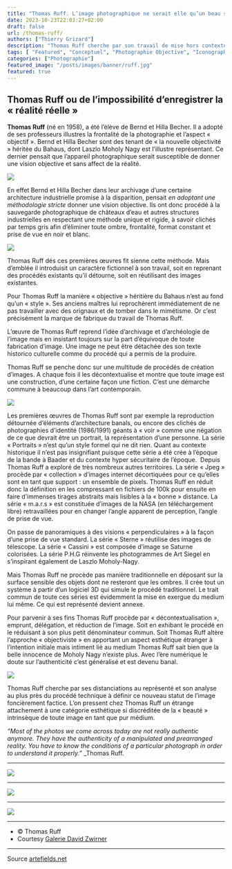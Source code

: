 ```yaml
---
title: "Thomas Ruff. L’image photographique ne serait elle qu’un beau simulacre ?"
date: 2023-10-23T22:03:27+02:00
draft: false
url: /thomas-ruff/
authors: ["Thierry Grizard"]
description: "Thomas Ruff cherche par son travail de mise hors contexte, son analyse des procédés propres à la photographie à montrer qu'il n'y a pas de réalité réelle. "
tags: [ "Featured", "Conceptuel", "Photographie Objective", "Iconographie"]
categories: ["Photographie"]
featured_image: "/posts/images/banner/ruff.jpg"
featured: true
---
```

## Thomas Ruff ou de l’impossibilité d’enregistrer la « réalité réelle »

**Thomas Ruff** (né en 1958), a été l’élève de Bernd et Hilla Becher. Il a adopté de ses professeurs illustres la frontalité de la photographie et l’aspect « objectif ». Bernd et Hilla Becher sont des tenant de « la nouvelle objectivité » héritée du Bahaus, dont Laszlo Moholy Nagy est l’illustre représentant. Ce dernier pensait que l’appareil photographique serait susceptible de donner une vision objective et sans affect de la réalité.

![](/posts/images/ruff/abstract-photogram-thomas-ruff-photography-conceptual-art-david-zwirner.905.jpg)

En effet Bernd et Hilla Becher dans leur archivage d’une certaine architecture industrielle promise à la disparition, pensait _*en adoptant une méthodologie stricte*_ donner une vision objective. Ils ont donc procédé à la sauvegarde photographique de châteaux d’eau et autres structures industrielles en respectant une méthode unique et rigide, à savoir clichés par temps gris afin d’éliminer toute ombre, frontalité, format constant et prise de vue en noir et blanc.

![](/posts/images/ruff/thomas-ruff--photography--coneptual-art--art-contemporan--david-zwirner--portraits--1988.jpg)

Thomas Ruff dés ces premières œuvres fit sienne cette méthode. Mais d’emblée il introduisit un caractère fictionnel à son travail, soit en reprenant des procédés existants qu’il détourne, soit en réutilisant des images existantes.

Pour Thomas Ruff la manière « objective » héritière du Bahaus n’est au fond qu’un « style ». Ses anciens maîtres lui reprochèrent immédiatement de ne pas travailler avec des orignaux et de tomber dans le mimétisme. Or c’est précisément la marque de fabrique du travail de Thomas Ruff.

L’œuvre de Thomas Ruff reprend l’idée d’archivage et d’archéologie de l’image mais en insistant toujours sur la part d’équivoque de toute fabrication d’image. Une image ne peut être détachée des son texte historico culturelle comme du procédé qui a permis de la produire.

Thomas Ruff se penche donc sur une multitude de procédés de création d’images. A chaque fois il les décontextualise et montre que toute image est une construction, d’une certaine façon une fiction. C’est une démarche commune à beaucoup dans l’art contemporain.

![](/posts/images/ruff/nacht-1992-thomas-ruff-david-zwirners-photography-conceptual-art-1024x971.jpg)

Les premières œuvres de Thomas Ruff sont par exemple la reproduction détournée d’éléments d’architecture banals, ou encore des clichés de photographies d’identité (1986/1991) géants à « voir » comme une négation de ce que devrait être un portrait, la représentation d’une personne. La série « Portraits » n’est qu’un style formel qui ne dit rien. Quant au contexte historique il n’est pas insignifiant puisque cette série a été crée à l’époque de la bande à Baader et du contexte hyper sécuritaire de l’époque.  Depuis Thomas Ruff a exploré de très nombreux autres territoires. La série « Jpeg » procède par « collection » d’images internet décortiquées pour ce qu’elles sont en tant que support : un ensemble de pixels. Thomas Ruff en réduit donc la définition en les compressant en fichiers de 100k pour ensuite en faire d’immenses tirages abstraits mais lisibles à la « bonne » distance. La série « m.a.r.s » est constituée d’images de la NASA (en téléchargement libre) retravaillées pour en changer l’angle apparent de perception, l’angle de prise de vue.

On passe de panoramiques à des visions « perpendiculaires » à la façon d’une prise de vue standard. La série « Sterne » réutilise des images de télescope. La série « Cassini » est composée d’image se Saturne colorisées. La série P.H.G réinvente les photogrammes de Art Siegel en s’inspirant également de Laszlo Moholy-Nagy.

Mais Thomas Ruff ne procède pas manière traditionnelle en déposant sur la surface sensible des objets dont ne resteront que les ombres. Il crée tout un système à partir d’un logiciel 3D qui simule le procédé traditionnel. Le trait commun de toute ces séries est évidemment la mise en exergue du medium lui même. Ce qui est représenté devient annexe.

Pour parvenir à ses fins Thomas Ruff procède par « décontextualisation », emprunt, délégation, et réduction de l’image. Soit en exhibant le procédé en le réduisant à son plus petit dénominateur commun. Soit Thomas Ruff altère l’approche « objectiviste » en apportant un aspect esthétique étranger à l’intention initiale mais intiment lié au medium Thomas Ruff sait bien que la belle innocence de Moholy Nagy n’existe plus. Avec l’ère numérique le doute sur l’authenticité c’est généralisé et est devenu banal.

![](/posts/images/ruff/phg-photogram-thomas-ruff-photography-conceptual-art-david-zwirner.905-768x1024.jpg)

Thomas Ruff cherche par ses distanciations au représenté et son analyse au plus près du procédé technique à définir ce nouveau statut de l’image foncièrement factice. L’on pressent chez Thomas Ruff un étrange attachement à une catégorie esthétique si discréditée de la « beauté » intrinsèque de toute image en tant que pur médium.

*“Most of the photos we come across today are not really authentic anymore. They have the authenticity of a manipulated and prearranged reality. You have to know the conditions of a particular photograph in order to understand it properly.”* _Thomas Ruff.

---

![](/posts/images/ruff/thomas-ruff-david-zwirners-photography-conceptual-art-porn-2.jpg)

---

![](/posts/images/ruff/thomas-ruff_photography.jpg)

---

![](/posts/images/ruff/thomas-ruff-photography.001.jpg)

---

* © Thomas Ruff
* Courtesy [Galerie David Zwirner](http://www.davidzwirner.com/?ref=artefields.net)


---


Source [artefields.net](https://www.artefields.net/thomas-ruff/)